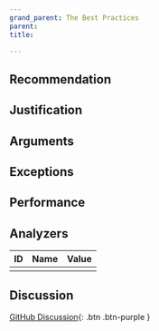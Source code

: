 ```yaml
---
grand_parent: The Best Practices
parent: 
title: 

---
```


## Recommendation

## Justification

## Arguments

## Exceptions

## Performance

## Analyzers

| ID | Name | Value
|:-|:-|:-|
| | | |

## Discussion

[GitHub Discussion](){: .btn .btn-purple }
